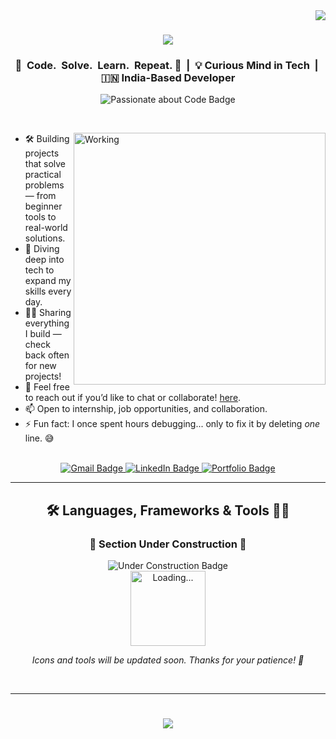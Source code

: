 <!-- Visitor Badge -->
<img align="right" src="https://visitor-badge.laobi.icu/badge?page_id=SekharUppuluri.SekharUppuluri" />

<!-- Animated Typing Header with Orange Color -->
<h1 align="center">
  <img src="https://readme-typing-svg.herokuapp.com/?font=Righteous&size=35&center=true&vCenter=true&width=750&height=70&duration=4000&color=FF5733&lines=Hi+There!+👋;+I'm+Sekhar+Uppuluri!;+Aspiring+Developer+from+India+;+Welcome+to+My+GitHub+Profile!" />
</h1>

<!-- Static Tagline -->
<h3 align="center">
🎯&nbsp; Code.&nbsp; Solve.&nbsp; Learn.&nbsp; Repeat. 🔁 &nbsp;|&nbsp; 💡 Curious Mind in Tech &nbsp;|&nbsp; 🇮🇳 India-Based Developer
</h3>

<!-- Badge -->
<p align="center">
  <img src="https://img.shields.io/badge/Passionate%20about-Code-FF5733?style=for-the-badge&logo=visualstudio&logoColor=white" alt="Passionate about Code Badge"/>
</p>

<br/>

<div>
  <img align="right" alt="Working" width="403" src="https://user-images.githubusercontent.com/55389276/140866485-8fb1c876-9a8f-4d6a-98dc-08c4981eaf70.gif">
    <!-- 
      <p align="left">
        <a href="https://twitter.com/gvfghk" target="blank">
          <img src="https://img.shields.io/twitter/follow/gvfghk?logo=twitter&style=for-the-badge" alt="twitter" />
        </a>
      </p>
  -->

- 🛠️ Building projects that solve practical problems — from beginner tools to real-world solutions.  
- 🌱 Diving deep into tech to expand my skills every day.  
- 👨‍💻 Sharing everything I build — check back often for new projects!  
- 💬 Feel free to reach out if you’d like to chat or collaborate! [here](https://github.com/SekharUppuluri/SekharUppuluri/issues).  
- 📫 Open to internship, job opportunities, and collaboration.  
- ⚡ Fun fact: I once spent hours debugging... only to fix it by deleting *one* line. 😅
  


</div>

<br/>

<!-- Contact Buttons -->
<div align="center"> 
  <a href="mailto:sekharuppuluri3@gmail.com">
    <img src="https://img.shields.io/badge/Gmail-333333?style=for-the-badge&logo=gmail&logoColor=red" alt="Gmail Badge" />
  </a>
  <a href="https://www.linkedin.com/in/chandrasekharuppuluri/" target="_blank" rel="noopener noreferrer">
    <img src="https://img.shields.io/badge/LinkedIn-0077B5?style=for-the-badge&logo=linkedin&logoColor=white" alt="LinkedIn Badge" />
  </a>
  <a href="https://comingsoon.github.io" target="_blank" rel="noopener noreferrer">
     <img src="https://img.shields.io/badge/Portfolio-FF5722?style=for-the-badge&logo=todoist&logoColor=white" alt="Portfolio Badge" /> 
  </a>
</div>

<hr/>

<!-- Tools Section -->
<h2 align="center">🛠️ Languages, Frameworks & Tools 🧑‍🏭</h2>

<div align="center">

<h3>🚧 Section Under Construction 🚧</h3>

<img src="https://img.shields.io/badge/status-under--construction-FF5733?style=for-the-badge&logo=clock&logoColor=white" alt="Under Construction Badge" />

<br/>

<img src="https://media.giphy.com/media/xTkcEQACH24SMPxIQg/giphy.gif" alt="Loading..." width="120" />

<br/>

<em>Icons and tools will be updated soon. Thanks for your patience! 🙏</em>

<!-- Future icons can go here -->
<!--
<img src="./Icons/python-icon.png" alt="Python" width="50" height="50" />
-->
</div>

<br/>
<hr/>

<!-- Footer Message -->
<div align="center">
  <h1>
    <img src="https://readme-typing-svg.herokuapp.com/?font=Righteous&size=35&center=true&vCenter=true&width=800&height=70&duration=4000&color=FF5733&lines=Thank+You+for+visiting+my+GitHub+Profile!+🎉;+Looking+forward+to+potential+collaborations!+🤝;+Have+a+great+day!+😊" />
  </h1>
</div>
